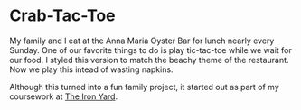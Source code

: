 # Crab-Tac-Toe

My family and I eat at the Anna Maria Oyster Bar for lunch nearly every Sunday. One of our favorite things to do is play tic-tac-toe while we wait for our food. I styled this version to match the beachy theme of the restaurant. Now we play this intead of wasting napkins.

Although this turned into a fun family project, it started out as part of my coursework at [The Iron Yard](https://www.theironyard.com/).
